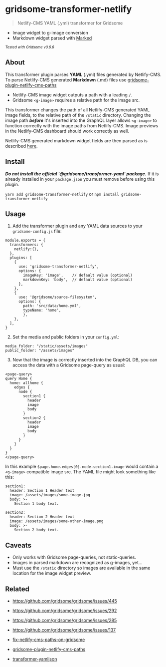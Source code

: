 # gridsome-transformer-netlify

> Netlify-CMS YAML (.yml) transformer for Gridsome
- Image widget to g-image conversion
- Markdown widget parsed with [Marked](https://www.npmjs.com/package/marked)

<small>*Tested with Gridsome v0.6.6*</small>


## About

This transformer plugin parses __YAML__ (.yml) files generated by Netlify-CMS. To parse Netlify-CMS generated __Markdown__ (.md) files use [gridsome-plugin-netlify-cms-paths](https://github.com/tyrion/gridsome-plugin-netlify-cms-paths)


- Netlify-CMS image widget outputs a path with a leading `/`.
- Gridsome `<g-image>` requires a relative path for the image src.

This transformer changes the path of all Netlify-CMS generated YAML image fields, to the relative path of the `/static` directory. Changing the image path __*before*__ it's inserted into the GraphQL layer allows `<g-image>` to function correctly with the image paths from Netlify-CMS. Image previews in the Netlify-CMS dashboard should work correctly as well.

Netlify-CMS generated markdown widget fields are then parsed as is described [here](https://github.com/gridsome/gridsome/issues/514).


## Install

__*Do not install the official '@gridsome/transformer-yaml' package.*__ If it is already installed in your `package.json` you must remove before using this plugin.

`yarn add gridsome-transformer-netlify` or `npm install gridsome-transformer-netlify`


## Usage

1. Add the transformer plugin and any YAML data sources to your `gridsome-config.js` file:
```
module.exports = {
  transformers: {
    netlify:{},
  },
  plugins: [
    {
      use: 'gridsome-transformer-netlify',
      options: {
        imageKey: 'image',    // default value (optional)
        markdownKey: 'body',  // default value (optional)
      },
    },
    {
      use: '@gridsome/source-filesystem',
      options: {
        path: 'src/data/home.yml',
        typeName: 'home',
        },
    },
  ],
}
```

2. Set the media and public folders in your `config.yml`:
```
media_folder: "/static/assets/images"
public_folder: "/assets/images"
```

3. Now that the image is correctly inserted into the GraphQL DB, you can access the data with a Gridsome page-query as usual:
```
<page-query>
query Home {
  home: allhome {
    edges {
      node {
        section1 {
          header
          image
          body
        }
        section2 {
          header
          image
          body
        }
      }
    }
  }
}
</page-query>
```

In this example `$page.home.edges[0].node.section1.image` would contain a `<g-image>` compatible image src. The YAML file might look something like this:
```
section1:
  header: Section 1 Header text
  image: /assets/images/some-image.jpg
  body: >-
    Section 1 body text.

section2:
  header: Section 2 Header text
  image: /assets/images/some-other-image.png
  body: >-
    Section 2 body text.
```


## Caveats

- Only works with Gridsome page-queries, not static-queries.
- Images in parsed markdown are recognized as g-images, yet...
- Must use the `/static` directory so images are available in the same location for the image widget preview.


## Related

- https://github.com/gridsome/gridsome/issues/445
- https://github.com/gridsome/gridsome/issues/292
- https://github.com/gridsome/gridsome/issues/285
- https://github.com/gridsome/gridsome/issues/137


- [fix-netlify-cms-paths-on-gridsome](https://germano.dev/fix-netlify-cms-paths-on-gridsome)
- [gridsome-plugin-netlify-cms-paths](https://github.com/tyrion/gridsome-plugin-netlify-cms-paths)
- [transformer-yamljson](https://github.com/namoda378/transformer-yamljson)
